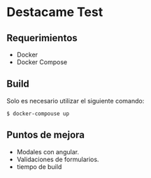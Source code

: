 # Destacame Test

## Requerimientos
* Docker
* Docker Compose

## Build

Solo es necesario utilizar el siguiente comando:

```
$ docker-compouse up
```



## Puntos de mejora
* Modales con angular.
* Validaciones de formularios.
* tiempo de build